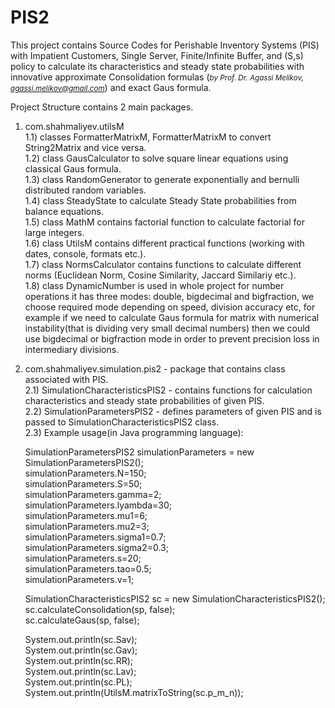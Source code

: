 # PIS2
This project contains Source Codes for Perishable Inventory Systems (PIS) with Impatient Customers, Single Server, Finite/Infinite Buffer, and (S,s) policy to calculate its characteristics and steady state probabilities with innovative approximate Consolidation formulas (<small><i>by Prof. Dr. Agassi Melikov, agassi.melikov@gmail.com</i></small>) and exact Gaus formula.

Project Structure contains 2 main packages.

1) com.shahmaliyev.utilsM  
  1.1) classes FormatterMatrixM, FormatterMatrixM to convert String2Matrix and vice versa.  
  1.2) class GausCalculator to solve square linear equations using classical Gaus formula.  
  1.3) class RandomGenerator to generate exponentially and bernulli distributed random variables.  
  1.4) class SteadyState to calculate Steady State probabilities from balance equations.  
  1.5) class MathM contains factorial function to calculate factorial for large integers.  
  1.6) class UtilsM contains different practical functions (working with dates, console, formats etc.).  
  1.7) class NormsCalculator contains functions to calculate different norms (Euclidean Norm, Cosine Similarity, Jaccard Similariy etc.).  
  1.8) class DynamicNumber is used in whole project for number operations it has three modes: double, bigdecimal and bigfraction, we choose required mode depending on speed, division accuracy etc, for example if we need to calculate Gaus formula for matrix with numerical instability(that is dividing very small decimal numbers) then we could use bigdecimal or bigfraction mode in order to prevent precision loss in intermediary divisions.  
  
2) com.shahmaliyev.simulation.pis2 - package that contains class associated with PIS.  
  2.1) SimulationCharacteristicsPIS2 - contains functions for calculation characteristics and steady state probabilities of given PIS.  
  2.2) SimulationParametersPIS2 - defines parameters of given PIS and is passed to SimulationCharacteristicsPIS2 class.  
  2.3) Example usage(in Java programming language):   
  
      SimulationParametersPIS2 simulationParameters = new SimulationParametersPIS2();         
      simulationParameters.N=150;  
      simulationParameters.S=50;  
      simulationParameters.gamma=2;  
      simulationParameters.lyambda=30;  
      simulationParameters.mu1=6;  
      simulationParameters.mu2=3;  
      simulationParameters.sigma1=0.7;  
      simulationParameters.sigma2=0.3;  
      simulationParameters.s=20;  
      simulationParameters.tao=0.5;  
      simulationParameters.v=1;  
      
      SimulationCharacteristicsPIS2 sc = new SimulationCharacteristicsPIS2();  
      sc.calculateConsolidation(sp, false);  
      sc.calculateGaus(sp, false);  
      
      System.out.println(sc.Sav);  
      System.out.println(sc.Gav);  
      System.out.println(sc.RR);  
      System.out.println(sc.Lav);  
      System.out.println(sc.PL);  
      System.out.println(UtilsM.matrixToString(sc.p_m_n));  
  

